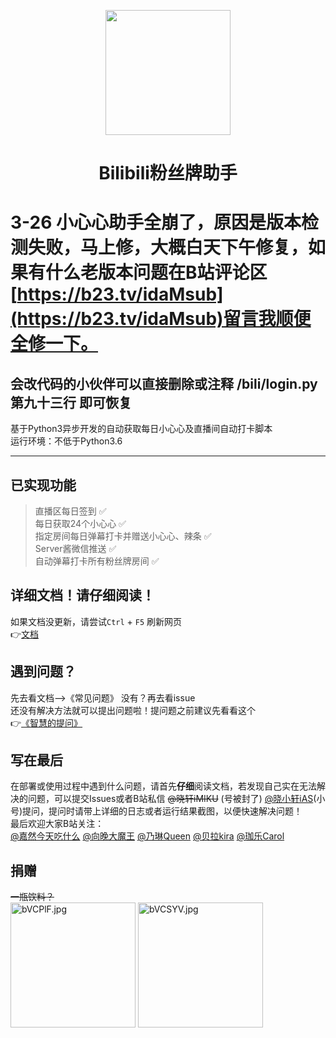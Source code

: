 <p align="center">
  <img src="https://s2.loli.net/2022/01/11/6OM8kDZpa5WLid4.png" width="200" height="200" alt="">
</p>
<div align="center">

# **Bilibili粉丝牌助手**  

 </div>

#  3-26 小心心助手全崩了，原因是版本检测失败，马上修，大概白天下午修复，如果有什么老版本问题在B站评论区[https://b23.tv/idaMsub](https://b23.tv/idaMsub)留言我顺便全修一下。 

## 会改代码的小伙伴可以直接删除或注释 /bili/login.py 第九十三行 即可恢复

基于Python3异步开发的自动获取每日小心心及直播间自动打卡脚本  
运行环境：不低于Python3.6  
***  

## 已实现功能  
> 直播区每日签到 ✅  
> 每日获取24个小心心 ✅  
> 指定房间每日弹幕打卡并赠送小心心、辣条 ✅  
> Server酱微信推送 ✅  
> 自动弹幕打卡所有粉丝牌房间 ✅   


## 详细文档！请仔细阅读！
如果文档没更新，请尝试`Ctrl` + `F5` 刷新网页  
👉[文档](https://xiaomiku01.github.io/bili-live-heart/)  

## 遇到问题？  
 先去看文档——>《常见问题》 没有？再去看issue  
 还没有解决方法就可以提出问题啦！提问题之前建议先看看这个  
 👉[《智慧的提问》](https://github.com/ryanhanwu/How-To-Ask-Questions-The-Smart-Way/blob/main/README-zh_CN.md)

## 写在最后
在部署或使用过程中遇到什么问题，请首先**仔细**阅读文档，若发现自己实在无法解决的问题，可以提交Issues或者B站私信 ~~@晓轩iMIKU~~ (号被封了) [@晓小轩iAS](https://space.bilibili.com/1772442517)(小号)提问，提问时请带上详细的日志或者运行结果截图，以便快速解决问题！  
最后欢迎大家B站关注：  
[@嘉然今天吃什么](https://space.bilibili.com/672328094/) [@向晚大魔王](https://space.bilibili.com/672346917/) [@乃琳Queen](https://space.bilibili.com/672342685/) [@贝拉kira](https://space.bilibili.com/672353429/) [@珈乐Carol](https://space.bilibili.com/351609538/)

## 捐赠  
~~一瓶饮料？~~  
<a href="https://imgtu.com/i/bVCPlF"><img src="https://s4.ax1x.com/2022/02/26/bVCPlF.md.jpg" alt="bVCPlF.jpg" border="0" width="200"/></a>
<a href="https://imgtu.com/i/bVCSYV"><img src="https://s4.ax1x.com/2022/02/26/bVCSYV.md.jpg" alt="bVCSYV.jpg" border="0" width="200" /></a>

